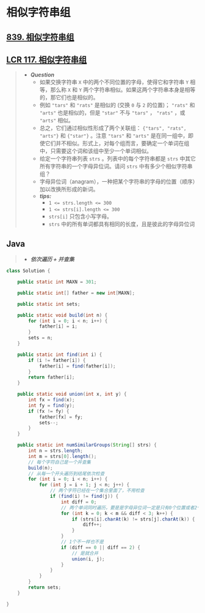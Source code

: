 # 相似字符串组

## [839. 相似字符串组](https://leetcode.cn/problems/similar-string-groups/)

## [LCR 117. 相似字符串组](https://leetcode.cn/problems/H6lPxb/)

> - ***Question***
>   - 如果交换字符串 `X` 中的两个不同位置的字母，使得它和字符串 `Y` 相等，那么称 `X` 和 `Y` 两个字符串相似。如果这两个字符串本身是相等的，那它们也是相似的。
>   - 例如 `"tars"` 和 `"rats"` 是相似的 (交换 `0` 与 `2` 的位置)； `"rats"` 和 `"arts"` 也是相似的，但是 `"star"` 不与 `"tars"` ， `"rats"` ，或 `"arts"` 相似。
>   - 总之，它们通过相似性形成了两个关联组： `{"tars", "rats", "arts"}` 和 `{"star"}` 。注意 `"tars"` 和 `"arts"` 是在同一组中，即使它们并不相似。形式上，对每个组而言，要确定一个单词在组中，只需要这个词和该组中至少一个单词相似。
>   - 给定一个字符串列表 `strs` 。列表中的每个字符串都是 `strs` 中其它所有字符串的一个字母异位词。请问 `strs` 中有多少个相似字符串组？
>   - 字母异位词（anagram），一种把某个字符串的字母的位置（顺序）加以改换所形成的新词。
>   - ***tips:***
>     - `1 <= strs.length <= 300`
>     - `1 <= strs[i].length <= 300`
>     - `strs[i]` 只包含小写字母。
>     - `strs` 中的所有单词都具有相同的长度，且是彼此的字母异位词

## Java

> - ***依次遍历 + 并查集***

```java
class Solution {

    public static int MAXN = 301;

    public static int[] father = new int[MAXN];

    public static int sets;

    public static void build(int n) {
        for (int i = 0; i < n; i++) {
            father[i] = i;
        }
        sets = n;
    }

    public static int find(int i) {
        if (i != father[i]) {
            father[i] = find(father[i]);
        }
        return father[i];
    }

    public static void union(int x, int y) {
        int fx = find(x);
        int fy = find(y);
        if (fx != fy) {
            father[fx] = fy;
            sets--;
        }
    }

    public static int numSimilarGroups(String[] strs) {
        int n = strs.length;
        int m = strs[0].length();
        // 每个字符自己是一个并查集
        build(n);
        // 从每一个开头遍历到结尾依次检查
        for (int i = 0; i < n; i++) {
            for (int j = i + 1; j < n; j++) {
                // 两个字符已经在一个集合里面了，不用检查
                if (find(i) != find(j)) {
                    int diff = 0;
                    // 两个单词同时遍历，要是是字母异位词一定是只有0个位置或者2个位置不一样，3个以上都别看
                    for (int k = 0; k < m && diff < 3; k++) {
                        if (strs[i].charAt(k) != strs[j].charAt(k)) {
                            diff++;
                        }
                    }
                    // 1个不一样也不是
                    if (diff == 0 || diff == 2) {
                        // 是就合并
                        union(i, j);
                    }
                }
            }
        }
        return sets;
    }

}
```
